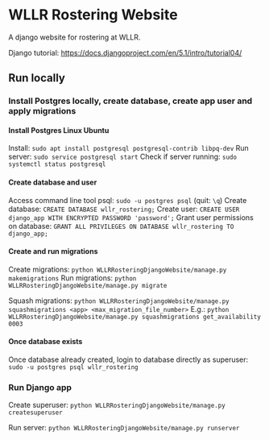 # WLLR Rostering Website
A django website for rostering at WLLR.

Django tutorial: https://docs.djangoproject.com/en/5.1/intro/tutorial04/

## Run locally

### Install Postgres locally, create database, create app user and apply migrations 

#### Install Postgres Linux Ubuntu

Install: `sudo apt install postgresql postgresql-contrib libpq-dev`
Run server: `sudo service postgresql start`
Check if server running: `sudo systemctl status postgresql`

#### Create database and user

Access command line tool psql: `sudo -u postgres psql` (quit: `\q`)
Create database: `CREATE DATABASE wllr_rostering;`
Create user: `CREATE USER django_app WITH ENCRYPTED PASSWORD 'password';`
Grant user permissions on database: `GRANT ALL PRIVILEGES ON DATABASE wllr_rostering TO django_app;`

#### Create and run migrations

Create migrations: `python WLLRRosteringDjangoWebsite/manage.py makemigrations`
Run migrations: `python WLLRRosteringDjangoWebsite/manage.py migrate`

Squash migrations: `python WLLRRosteringDjangoWebsite/manage.py squashmigrations <app> <max_migration_file_number>`
E.g.: `python WLLRRosteringDjangoWebsite/manage.py squashmigrations get_availability 0003`

#### Once database exists

Once database already created, login to database directly as superuser: `sudo -u postgres psql wllr_rostering`

### Run Django app

Create superuser: `python WLLRRosteringDjangoWebsite/manage.py createsuperuser`

Run server: `python WLLRRosteringDjangoWebsite/manage.py runserver`
